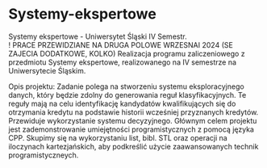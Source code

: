 # Systemy-ekspertowe
Systemy ekspertowe - Uniwersytet Śląski IV Semestr.  
! PRACE PRZEWIDZIANE NA DRUGA POLOWE WRZESNAI 2024 (SE ZAJECIA DODATKOWE, KOLKO)
Realizacja programu zaliczeniowego z przedmiotu Systemy ekspertowe, realizowanego na IV semestrze na Uniwersytecie Śląskim.

Opis projektu:
Zadanie polega na stworzeniu systemu eksploracyjnego danych, który będzie zdolny do generowania reguł klasyfikacyjnych. Te reguły mają na celu identyfikację kandydatów kwalifikujących się do otrzymania kredytu na podstawie historii wcześniej przyznanych kredytów. Przewiduje wykorzystanie systemu decyzyjnego. 
Głównym celem projektu jest zademonstrowanie umiejętności programistycznych z pomocą języka CPP. Skupimy się na wykorzystaniu list, bibl. STL oraz operacji na iloczynach kartezjańskich, aby podkreślić użycie zaawansowanych technik programistyczneych.
